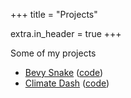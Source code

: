 +++
title = "Projects"

extra.in_header = true
+++

Some of my projects

* [Bevy Snake](../bevy-snake/) ([code](https://github.com/arunkd13/bevy-snake))
* [Climate Dash](https://arunkd13-public.observablehq.cloud/climate/) ([code](https://github.com/arunkd13/climate-dash))

